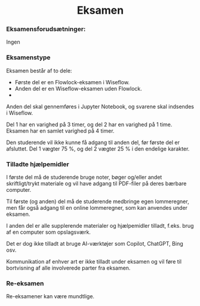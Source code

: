 <h1 align="center">Eksamen</h1>

### Eksamensforudsætninger: 
Ingen

### Eksamenstype
Eksamen består af to dele:

- Første del er en Flowlock-eksamen i Wiseflow.
- Anden del er en Wiseflow-eksamen uden Flowlock.
- 
Anden del skal gennemføres i Jupyter Notebook, og svarene skal indsendes i Wiseflow.

Del 1 har en varighed på 3 timer, og del 2 har en varighed på 1 time. Eksamen har en samlet varighed på 4 timer.

Den studerende vil ikke kunne få adgang til anden del, før første del er afsluttet.
Del 1 vægter 75 %, og del 2 vægter 25 % i den endelige karakter.

### Tilladte hjælpemidler 
I første del må de studerende bruge noter, bøger og/eller andet skriftligt/trykt materiale og vil have adgang til PDF-filer på deres bærbare computer.

Til første (og anden) del må de studerende medbringe egen lommeregner, men får også adgang til en online lommeregner, som kan anvendes under eksamen.

I anden del er alle supplerende materialer og hjælpemidler tilladt, f.eks. brug af en computer som opslagsværk.

Det er dog ikke tilladt at bruge AI-værktøjer som Copilot, ChatGPT, Bing osv.

Kommunikation af enhver art er ikke tilladt under eksamen og vil føre til bortvisning af alle involverede parter fra eksamen.

### Re-eksamen
Re-eksamener kan være mundtlige.